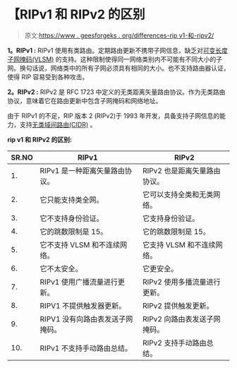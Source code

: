# 【RIPv1 和 RIPv2 的区别

> 原文:[https://www . geesforgeks . org/differences-rip v1-和-ripv2/](https://www.geeksforgeeks.org/differences-between-ripv1-and-ripv2/)

**1。RIPv1 :**
RIPv1 使用有类路由。定期路由更新不携带子网信息，缺乏对[可变长度子网掩码(VLSM)](https://www.geeksforgeeks.org/introduction-of-variable-length-subnet-mask-vlsm/) 的支持。这种限制使得同一网络类别内不可能有不同大小的子网。换句话说，网络类中的所有子网必须具有相同的大小。也不支持路由器认证，使得 RIP 容易受到各种攻击。

**2。RIPv2 :**
RIPv2 是 RFC 1723 中定义的无类距离矢量路由协议。作为无类路由协议，意味着它在路由更新中包含子网掩码和网络地址。

由于 RIPv1 的不足，RIP 版本 2 (RIPv2)于 1993 年开发，具备支持子网信息的能力，支持[无类域间路由(CIDR)](https://www.geeksforgeeks.org/classless-inter-domain-routing-cidr/) 。

**rip v1 和 RIPv2 的区别:**

<center>

| SR.NO | RIPv1 | RIPv2 |
| --- | --- | --- |
| 1. | RIPv1 是一种距离矢量路由协议。 | RIPv2 也是距离矢量路由协议。 |
| 2. | 它只能支持类全网。 | 它可以支持全类和无类网络。 |
| 3. | 它不支持身份验证。 | 它支持身份验证。 |
| 4. | 它的跳数限制是 15。 | 它的跳数限制是 15。 |
| 5. | 它不支持 VLSM 和不连续网络。 | 它支持 VLSM 和不连续网络。 |
| 6. | 它不太安全。 | 它更安全。 |
| 7. | RIPv1 使用广播流量进行更新。 | RIPv2 使用多播流量进行更新。 |
| 8. | RIPV1 不提供触发器更新。 | RIPv2 提供触发更新。 |
| 9. | RIPV1 没有向路由表发送子网掩码。 | RIPv2 向路由表发送子网掩码。 |
| 10. | RIPv1 不支持手动路由总结。 | RIPv2 支持手动路由总结。 |

</center>